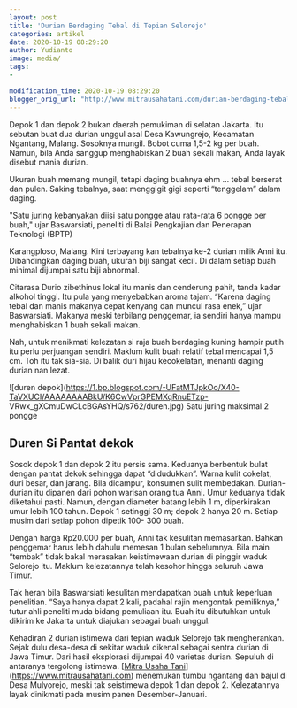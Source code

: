 ```yaml
---
layout: post
title: 'Durian Berdaging Tebal di Tepian Selorejo'
categories: artikel
date: 2020-10-19 08:29:20
author: Yudianto
image: media/
tags:
- 

modification_time: 2020-10-19 08:29:20
blogger_orig_url: "http://www.mitrausahatani.com/durian-berdaging-tebal-di-tepian.html"
---
```


Depok 1 dan depok 2 bukan daerah pemukiman di selatan Jakarta. Itu sebutan
buat dua durian unggul asal Desa Kawungrejo, Kecamatan Ngantang, Malang.
Sosoknya mungil. Bobot cuma 1,5-2 kg per buah. Namun, bila Anda sanggup
menghabiskan 2 buah sekali makan, Anda layak disebut mania durian.

Ukuran buah memang mungil, tetapi daging buahnya ehm ... tebal berserat dan
pulen. Saking tebalnya, saat menggigit gigi seperti “tenggelam” dalam daging.

"Satu juring kebanyakan diisi satu pongge atau rata-rata 6 pongge per buah,"
ujar Baswarsiati, peneliti di Balai Pengkajian dan Penerapan Teknologi (BPTP)

Karangploso, Malang. Kini terbayang kan tebalnya ke-2 durian milik Anni itu.
Dibandingkan daging buah, ukuran biji sangat kecil. Di dalam setiap buah
minimal dijumpai satu biji abnormal.

Citarasa Durio zibethinus lokal itu manis dan cenderung pahit, tanda kadar
alkohol tinggi. Itu pula yang menyebabkan aroma tajam. “Karena daging tebal
dan manis makanya cepat kenyang dan muncul rasa enek,” ujar Baswarsiati.
Makanya meski terbilang penggemar, ia sendiri hanya mampu menghabiskan 1 buah
sekali makan.

Nah, untuk menikmati kelezatan si raja buah berdaging kuning hampir putih itu
perlu perjuangan sendiri. Maklum kulit buah relatif tebal mencapai 1,5 cm. Toh
itu tak sia-sia. Di balik duri hijau kecokelatan, menanti daging durian nan
lezat.

![duren
depok](https://1.bp.blogspot.com/-UFatMTJpkOo/X40-TaVXUCI/AAAAAAAABkU/K6CwVprGPEMXqRnuETzp-
VRwx_gXCmuDwCLcBGAsYHQ/s762/duren.jpg) Satu juring maksimal 2 pongge

## Duren Si Pantat dekok

Sosok depok 1 dan depok 2 itu persis sama. Keduanya berbentuk bulat dengan
pantat dekok sehingga dapat “didudukkan”. Warna kulit cokelat, duri besar, dan
jarang. Bila dicampur, konsumen sulit membedakan. Durian-durian itu dipanen
dari pohon warisan orang tua Anni. Umur keduanya tidak diketahui pasti. Namun,
dengan diameter batang lebih 1 m, diperkirakan umur lebih 100 tahun. Depok 1
setinggi 30 m; depok 2 hanya 20 m. Setiap musim dari setiap pohon dipetik 100-
300 buah.

Dengan harga Rp20.000 per buah, Anni tak kesulitan memasarkan. Bahkan
penggemar harus lebih dahulu memesan 1 bulan sebelumnya. Bila main “tembak”
tidak bakal merasakan keistimewaan durian di pinggir waduk Selorejo itu.
Maklum kelezatannya telah kesohor hingga seluruh Jawa Timur.

Tak heran bila Baswarsiati kesulitan mendapatkan buah untuk keperluan
penelitian. “Saya hanya dapat 2 kali, padahal rajin mengontak pemiliknya,”
tutur ahli peneliti muda bidang pemuliaan itu. Buah itu dibutuhkan untuk
dikirim ke Jakarta untuk diajukan sebagai buah unggul.

Kehadiran 2 durian istimewa dari tepian waduk Selorejo tak mengherankan. Sejak
dulu desa-desa di sekitar waduk dikenal sebagai sentra durian di Jawa Timur.
Dari hasil eksplorasi dijumpai 40 varietas durian. Sepuluh di antaranya
tergolong istimewa. [[Mitra Usaha
Tani](https://www.mitrausahatani.com)](https://www.mitrausahatani.com) menemukan tumbu
ngantang dan bajul di Desa Mulyorejo, meski tak seistimewa depok 1 dan depok
2. Kelezatannya layak dinikmati pada musim panen Desember-Januari.



